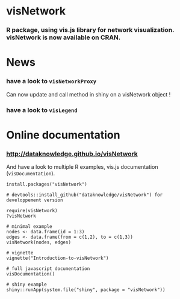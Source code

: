 # visNetwork

### R package, using vis.js library for network visualization. visNetwork is now available on CRAN.

# News

### have a look to ````visNetworkProxy````

Can now update and call method in shiny on a visNetwork object !

### have a look to ````visLegend````

# Online documentation

### http://dataknowledge.github.io/visNetwork

And have a look to multiple R examples, vis.js documentation (````visDocumentation````). 

```` 
install.packages("visNetwork")

# devtools::install_github("dataknowledge/visNetwork") for developpement version

require(visNetwork)
?visNetwork

# minimal example
nodes <- data.frame(id = 1:3)
edges <- data.frame(from = c(1,2), to = c(1,3))
visNetwork(nodes, edges)

# vignette
vignette("Introduction-to-visNetwork")

# full javascript documentation
visDocumentation()

# shiny example
shiny::runApp(system.file("shiny", package = "visNetwork"))
````
